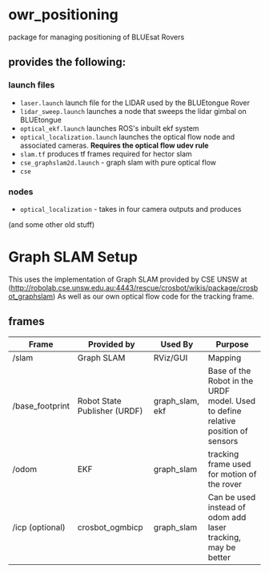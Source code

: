 # owr_positioning 
package for managing positioning of BLUEsat Rovers

## provides the following:

### launch files
- `laser.launch` launch file for the LIDAR used by the BLUEtongue Rover
- `lidar_sweep.launch` launches a node that sweeps the lidar gimbal on BLUEtongue
- `optical_ekf.launch` launches ROS's inbuilt ekf system 
- `optical_localization.launch` launches the optical flow node and associated cameras. **Requires the optical flow udev rule**
- `slam.tf` produces tf frames required for hector slam
- `cse_graphslam2d.launch` - graph slam with pure optical flow 
- `cse`

### nodes
- `optical_localization` - takes in four camera outputs and produces  

(and some other old stuff)

# Graph SLAM Setup

This uses the implementation of Graph SLAM provided by CSE UNSW at (http://robolab.cse.unsw.edu.au:4443/rescue/crosbot/wikis/package/crosbot_graphslam)
As well as our own optical flow code for the tracking frame.

## frames

| Frame           | Provided by                  | Used By         | Purpose |
|-----------------|------------------------------|-----------------|---------|
| /slam           | Graph SLAM                   | RViz/GUI        | Mapping |
| /base_footprint | Robot State Publisher (URDF) | graph_slam, ekf | Base of the Robot in the URDF model. Used to define relative position of sensors |
| /odom           | EKF                          | graph_slam      | tracking frame used for motion of the rover |
| /icp (optional) | crosbot_ogmbicp              | graph_slam      | Can be used instead of odom add laser tracking, may be better |



